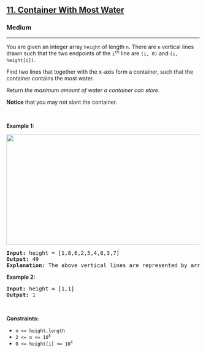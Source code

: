 <h2><a href="https://leetcode.com/problems/container-with-most-water/">11. Container With Most Water</a></h2><h3>Medium</h3><hr><div data-immersive-translate-walked="9af6f8e7-ea98-4f76-b5a8-597a3e7c40ec"><p data-immersive-translate-walked="9af6f8e7-ea98-4f76-b5a8-597a3e7c40ec" data-immersive-translate-paragraph="1">You are given an integer array <code data-immersive-translate-walked="9af6f8e7-ea98-4f76-b5a8-597a3e7c40ec">height</code> of length <code data-immersive-translate-walked="9af6f8e7-ea98-4f76-b5a8-597a3e7c40ec">n</code>. There are <code data-immersive-translate-walked="9af6f8e7-ea98-4f76-b5a8-597a3e7c40ec">n</code> vertical lines drawn such that the two endpoints of the <code data-immersive-translate-walked="9af6f8e7-ea98-4f76-b5a8-597a3e7c40ec">i<sup>th</sup></code> line are <code data-immersive-translate-walked="9af6f8e7-ea98-4f76-b5a8-597a3e7c40ec">(i, 0)</code> and <code data-immersive-translate-walked="9af6f8e7-ea98-4f76-b5a8-597a3e7c40ec">(i, height[i])</code>.</p>

<p data-immersive-translate-walked="9af6f8e7-ea98-4f76-b5a8-597a3e7c40ec" data-immersive-translate-paragraph="1">Find two lines that together with the x-axis form a container, such that the container contains the most water.</p>

<p data-immersive-translate-walked="9af6f8e7-ea98-4f76-b5a8-597a3e7c40ec" data-immersive-translate-paragraph="1">Return <em data-immersive-translate-walked="9af6f8e7-ea98-4f76-b5a8-597a3e7c40ec">the maximum amount of water a container can store</em>.</p>

<p data-immersive-translate-walked="9af6f8e7-ea98-4f76-b5a8-597a3e7c40ec" data-immersive-translate-paragraph="1"><strong data-immersive-translate-walked="9af6f8e7-ea98-4f76-b5a8-597a3e7c40ec">Notice</strong> that you may not slant the container.</p>

<p data-immersive-translate-walked="9af6f8e7-ea98-4f76-b5a8-597a3e7c40ec">&nbsp;</p>
<p data-immersive-translate-walked="9af6f8e7-ea98-4f76-b5a8-597a3e7c40ec"><strong class="example" data-immersive-translate-walked="9af6f8e7-ea98-4f76-b5a8-597a3e7c40ec" data-immersive-translate-paragraph="1">Example 1:</strong></p>
<img alt="" src="https://s3-lc-upload.s3.amazonaws.com/uploads/2018/07/17/question_11.jpg" style="width: 600px; height: 287px;" data-immersive-translate-walked="9af6f8e7-ea98-4f76-b5a8-597a3e7c40ec">
<pre><strong>Input:</strong> height = [1,8,6,2,5,4,8,3,7]
<strong>Output:</strong> 49
<strong>Explanation:</strong> The above vertical lines are represented by array [1,8,6,2,5,4,8,3,7]. In this case, the max area of water (blue section) the container can contain is 49.
</pre>

<p data-immersive-translate-walked="9af6f8e7-ea98-4f76-b5a8-597a3e7c40ec"><strong class="example" data-immersive-translate-walked="9af6f8e7-ea98-4f76-b5a8-597a3e7c40ec" data-immersive-translate-paragraph="1">Example 2:</strong></p>

<pre><strong>Input:</strong> height = [1,1]
<strong>Output:</strong> 1
</pre>

<p data-immersive-translate-walked="9af6f8e7-ea98-4f76-b5a8-597a3e7c40ec">&nbsp;</p>
<p data-immersive-translate-walked="9af6f8e7-ea98-4f76-b5a8-597a3e7c40ec"><strong data-immersive-translate-walked="9af6f8e7-ea98-4f76-b5a8-597a3e7c40ec" data-immersive-translate-paragraph="1">Constraints:</strong></p>

<ul data-immersive-translate-walked="9af6f8e7-ea98-4f76-b5a8-597a3e7c40ec">
	<li data-immersive-translate-walked="9af6f8e7-ea98-4f76-b5a8-597a3e7c40ec" data-immersive-translate-paragraph="1"><code data-immersive-translate-walked="9af6f8e7-ea98-4f76-b5a8-597a3e7c40ec">n == height.length</code></li>
	<li data-immersive-translate-walked="9af6f8e7-ea98-4f76-b5a8-597a3e7c40ec" data-immersive-translate-paragraph="1"><code data-immersive-translate-walked="9af6f8e7-ea98-4f76-b5a8-597a3e7c40ec">2 &lt;= n &lt;= 10<sup>5</sup></code></li>
	<li data-immersive-translate-walked="9af6f8e7-ea98-4f76-b5a8-597a3e7c40ec" data-immersive-translate-paragraph="1"><code data-immersive-translate-walked="9af6f8e7-ea98-4f76-b5a8-597a3e7c40ec">0 &lt;= height[i] &lt;= 10<sup>4</sup></code></li>
</ul>
</div>